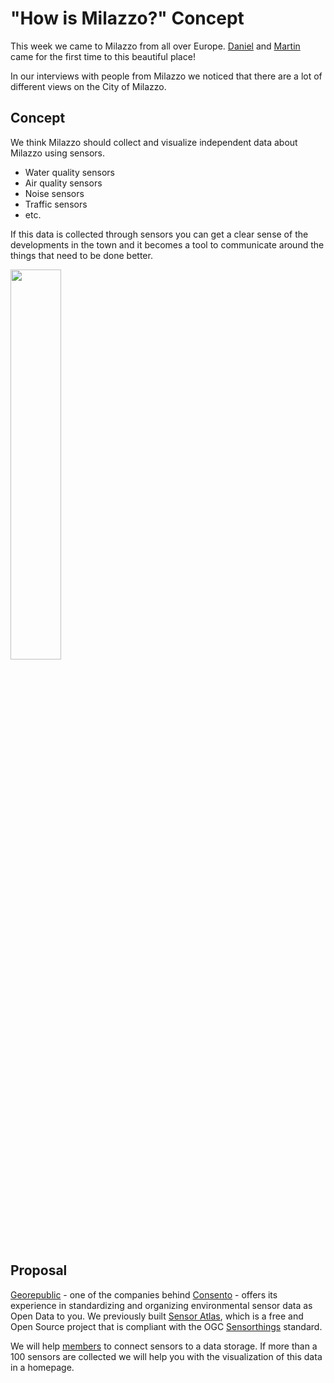 # "How is Milazzo?" Concept

This week we came to Milazzo from all over Europe. [Daniel](https://github.com/dkastl) and [Martin](https://github.com/martinheidegger) came for the first time to this beautiful place!

In our interviews with people from Milazzo we noticed that there are a lot of different views on the City of Milazzo.

## Concept

We think Milazzo should collect and visualize independent data about Milazzo using sensors.

- Water quality sensors
- Air quality sensors
- Noise sensors
- Traffic sensors
- etc.

If this data is collected through sensors you can get a clear sense of the developments in the town and it becomes a tool to communicate around the things that need to be done better.

<img src="https://user-images.githubusercontent.com/914122/68069979-2faffe80-fd68-11e9-85a2-a20ee01e0e58.png" width="40%">

## Proposal

[Georepublic](https://georepublic.info) - one of the companies behind [Consento](https://consento.org) - offers its experience in standardizing and organizing environmental sensor data as Open Data to you. We previously built [Sensor Atlas](https://www.sensoratlas.com/), which is a free and Open Source project that is compliant with the OGC [Sensorthings](https://www.opengeospatial.org/standards/sensorthings) standard.

We will help [members](https://github.com/ledger-milazzo/org#open-government) to connect sensors to a data storage. If more than a 100 sensors are collected we will help you with the visualization of this data in a homepage.

